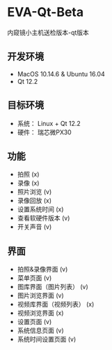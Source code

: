 # EVA-Qt-Beta
内窥镜小主机送检版本-qt版本

## 开发环境
- MacOS 10.14.6 & Ubuntu 16.04
- Qt 12.2

## 目标环境
- 系统： Linux + Qt 12.2
- 硬件： 瑞芯微PX30

## 功能
- 拍照 (x)
- 录像 (x)
- 照片浏览 (v)
- 录像回放 (x)
- 设置系统时间 (x)
- 查看软硬件版本 (v)
- 开关声音 (v)

## 界面
- 拍照&录像界面 (v)
- 菜单页面 (v)
- 图库界面（图片列表） (v)
- 图片浏览界面 (v)
- 视频库界面（视频列表） (x)
- 视频浏览界面 (x)
- 设置页面 (v)
- 系统信息页面 (v)
- 系统时间设置页面 (v)
